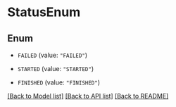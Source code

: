 # StatusEnum

## Enum


* `FAILED` (value: `"FAILED"`)

* `STARTED` (value: `"STARTED"`)

* `FINISHED` (value: `"FINISHED"`)


[[Back to Model list]](../README.md#documentation-for-models) [[Back to API list]](../README.md#documentation-for-api-endpoints) [[Back to README]](../README.md)


